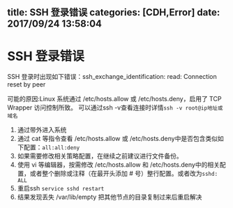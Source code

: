title: SSH 登录错误
categories: [CDH,Error]
date: 2017/09/24 13:58:04
---
# SSH 登录错误
SSH 登录时出现如下错误：ssh_exchange_identification: read: Connection reset by peer

可能的原因:Linux 系统通过 /etc/hosts.allow 或 /etc/hosts.deny，启用了 TCP Wrapper  访问控制所致。
可以通过ssh -v查看连接时详情`ssh -v root@ip地址或域名`

1. 通过带外进入系统
2. 通过 cat 等指令查看 /etc/hosts.allow 或 /etc/hosts.deny中是否包含类似如下配置：`all:all:deny`
3. 如果需要修改相关策略配置，在继续之前建议进行文件备份。
4. 使用 vi 等编辑器，按需修改 /etc/hosts.allow 和 /etc/hosts.deny中的相关配置，或者整个删除或注释（在最开头添加 # 号）整行配置。或者改为`sshd: ALL`
5. 重启ssh `service sshd restart`
6. 结果发现丢失 /var/lib/empty 把其他节点的目录复制过来后重启解决


